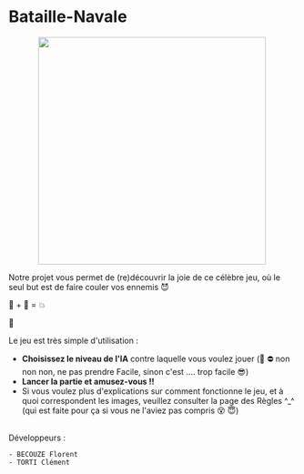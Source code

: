 # Bataille-Navale

<p align="center">
    <img src="http://www.jeuxdecartes.net/wp-content/uploads/2015/11/bn-divigo-3.jpg" width="400"/>
</p>

Notre projet vous permet de (re)découvrir la joie de ce célèbre jeu, où le seul but est de faire couler vos ennemis :smiling_imp:

:rocket: + :ship: = :boom:

:clap:


Le jeu est très simple d'utilisation :
* **Choisissez le niveau de l'IA** contre laquelle vous voulez jouer (:no_good: :no_entry: non non non, ne pas prendre Facile, sinon c'est .... trop facile :sunglasses:)
* **Lancer la partie et amusez-vous !!**
* Si vous voulez plus d'explications sur comment fonctionne le jeu, et à quoi correspondent les images, veuillez consulter la page des Règles ^_^ (qui est faite pour ça si vous ne l'aviez pas compris :dizzy_face: :innocent:)




<br/>
Développeurs :

    - BECOUZE Florent
    - TORTI Clément
